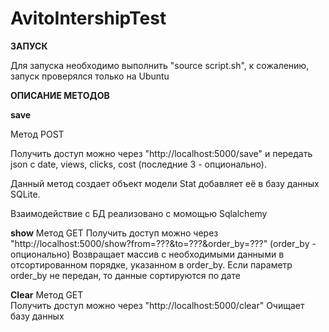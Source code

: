 # AvitoIntershipTest

__ЗАПУСК__

Для запуска необходимо выполнить "source script.sh", к сожалению, запуск проверялся только на Ubuntu

__ОПИСАНИЕ МЕТОДОВ__

__save__

Метод POST

Получить доступ можно через "http://localhost:5000/save" и передать json с date, views, clicks, cost (последние 3 - опционально).

Данный метод создает объект модели Stat  добавляет её в базу данных SQLite.

Взаимодействие с БД реализовано с момощью Sqlalchemy

__show__
Метод GET
Получить доступ можно через "http://localhost:5000/show?from=???&to=???&order_by=???" (order_by - опционально)
Возвращает массив с необходимыми данными в отсортированном порядке, указанном в order_by. Если параметр order_by не передан, то данные сортируются по дате

__Clear__
Метод GET         
Получить доступ можно через "http://localhost:5000/clear"
Очищает базу данных


